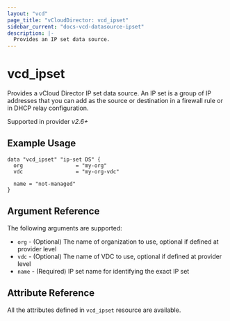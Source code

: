 ```yaml
---
layout: "vcd"
page_title: "vCloudDirector: vcd_ipset"
sidebar_current: "docs-vcd-datasource-ipset"
description: |-
  Provides an IP set data source.
---
```


# vcd\_ipset

Provides a vCloud Director IP set data source. An IP set is a group of IP addresses that you can add
  as the source or destination in a firewall rule or in DHCP relay configuration.

Supported in provider *v2.6+*

## Example Usage

```hcl
data "vcd_ipset" "ip-set DS" {
  org                 = "my-org"
  vdc                 = "my-org-vdc"

  name = "not-managed"
}
```

## Argument Reference

The following arguments are supported:

* `org` - (Optional) The name of organization to use, optional if defined at provider level
* `vdc` - (Optional) The name of VDC to use, optional if defined at provider level
* `name` - (Required) IP set name for identifying the exact IP set

## Attribute Reference

All the attributes defined in `vcd_ipset` resource are available.
